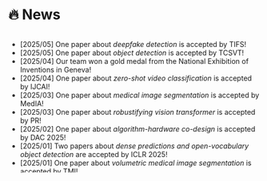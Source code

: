 # 🔥 News
<!-- - *2022.02*: &nbsp;🎉🎉 Lorem ipsum dolor sit amet, consectetur adipiscing elit. Vivamus ornare aliquet ipsum, ac tempus justo dapibus sit amet. 
- *2022.02*: &nbsp;🎉🎉 Lorem ipsum dolor sit amet, consectetur adipiscing elit. Vivamus ornare aliquet ipsum, ac tempus justo dapibus sit amet.  -->

<div class="news-div has-news-scrollbar" style="overflow-y: auto; max-height: 280px; height: auto;">
    <ul class="news-list">
        <!-- <li class="news-item">
            <span class="news-date">[2024/08]</span>
            <span class="news-content"></span>
        </li> -->
        <li class="news-item">
            <span class="news-date">[2025/05]</span>
            <span class="news-content">One paper about <span style="font-style: italic;">deepfake detection</span> is accepted by TIFS!</span>
        </li>
        <li class="news-item">
            <span class="news-date">[2025/05]</span>
            <span class="news-content">One paper about <span style="font-style: italic;">object detection</span> is accepted by TCSVT!</span>
        </li>
        <li class="news-item">
            <span class="news-date">[2025/04]</span>
            <span class="news-content">Our team won a gold medal from the National Exhibition of Inventions in Geneva!</span>
        </li>
        <li class="news-item">
            <span class="news-date">[2025/04]</span>
            <span class="news-content">One paper about <span style="font-style: italic;">zero-shot video classification</span> is accepted by IJCAI!</span>
        </li>
        <li class="news-item">
            <span class="news-date">[2025/03]</span>
            <span class="news-content">One paper about <span style="font-style: italic;">medical image segmentation</span> is accepted by MedIA!</span>
        </li>
        <li class="news-item">
            <span class="news-date">[2025/03]</span>
            <span class="news-content">One paper about <span style="font-style: italic;">robustifying vision transformer</span> is accepted by PR!</span>
        </li>
        <li class="news-item">
            <span class="news-date">[2025/02]</span>
            <span class="news-content">One paper about <span style="font-style: italic;">algorithm-hardware co-design</span> is accepted by DAC 2025!</span>
        </li>
        <li class="news-item">
            <span class="news-date">[2025/01]</span>
            <span class="news-content">Two papers about <span style="font-style: italic;">dense predictions and open-vocabulary object detection</span> are accepted by ICLR 2025!</span>
        </li>
        <li class="news-item">
            <span class="news-date">[2025/01]</span>
            <span class="news-content">One paper about <span style="font-style: italic;">volumetric medical image segmentation</span> is accepted by TMI!</span>
        </li>
        <li class="news-item">
            <span class="news-date">[2025/01]</span>
            <span class="news-content">One paper about <span style="font-style: italic;">task-driven image quality enhancement</span> is accepted by TPAMI!</span>
        </li>
        <li class="news-item">
            <span class="news-date">[2024/12]</span>
            <span class="news-content">One paper about <span style="font-style: italic;">medical image segmentation with visual state space models</span> is accepted by TMI!</span>
        </li>
        <li class="news-item">
            <span class="news-date">[2024/12]</span>
            <span class="news-content">One paper about <span style="font-style: italic;">semi-supervised medical image segmentation</span> is accepted by IVC!</span>
        </li>
        <li class="news-item">
            <span class="news-date">[2024/11]</span>
            <span class="news-content">One paper about <span style="font-style: italic;">salient object detection</span> is accepted by TPAMI!</span>
        </li>
        <li class="news-item">
            <span class="news-date">[2024/09]</span>
            <span class="news-content">We secured a funding grant to support research on healthcare LLMs!</span>
        </li>
        <li class="news-item">
            <span class="news-date">[2024/08]</span>
            <span class="news-content">One paper about <span style="font-style: italic;">partially-supervised multi-organ medical image segmentation</span> is accepted by MedIA!</span>
        </li>
        <li class="news-item">
            <span class="news-date">[2024/08]</span>
            <span class="news-content">One paper about <span style="font-style: italic;">image translation across modalities</span> is accepted by MedIA!</span>
        </li>
        <li class="news-item">
            <span class="news-date">[2024/06]</span>
            <span class="news-content">One paper about <span style="font-style: italic;">anomaly detection</span> is accepted by SCIS!</span>
        </li>
        <li class="news-item">
            <span class="news-date">[2024/06]</span>
            <span class="news-content">One paper about <span style="font-style: italic;">weakly-supervised image segmentation</span> is accepted by TCSVT!</span>
        </li>
        <li class="news-item">
            <span class="news-date">[2024/05]</span>
            <span class="news-content">One paper about <span style="font-style: italic;">medical image analysis on large language models</span> is accepted by MICCAI!</span>
        </li>
        <li class="news-item">
            <span class="news-date">[2024/03]</span>
            <span class="news-content">One paper about <span style="font-style: italic;">few-shot image classification</span> is accepted by TMM!</span>
        </li>
        <li class="news-item">
            <span class="news-date">[2024/02]</span>
            <span class="news-content">One paper about <span style="font-style: italic;">semantic scene completion</span> is accepted by CVPR!</span>
        </li>
        <li class="news-item">
            <span class="news-date">[2023/12]</span>
            <span class="news-content">One paper about <span style="font-style: italic;">dense image predictions</span> is accepted by IJCV!</span>
        </li>
        <li class="news-item">
            <span class="news-date">[2023/11]</span>
            <span class="news-content"> I will be joining the Department of ECE at HKUST as a Research Assistant Professor!</span>
        </li>
        <li class="news-item">
            <span class="news-date">[2023/11]</span>
            <span class="news-content">I completed my postdoctoral career in the Department of CSE at HKUST!</span>
        </li>
       <li class="news-item">
            <span class="news-date">[2023/10]</span>
            <span class="news-content">We secured a funding grant of 1 Million to support research on human pose analysis!</span>
        </li>
        <li class="news-item">
            <span class="news-date">[2023/07]</span>
            <span class="news-content">One paper about <span style="font-style: italic;">object detection</span> is accepted by TIP!</span>
        </li>
        <li class="news-item">
            <span class="news-date">[2023/06]</span>
            <span class="news-content">We secured a funding grant of 1+ Million to support research on knowledge distillation!</span>
        </li>
        <li class="news-item">
            <span class="news-date">[2023/04]</span>
            <span class="news-content">One paper about <span style="font-style: italic;">weakly-supervised image segmentation</span> is accepted by TNNLS!</span>
        </li>
        <li class="news-item">
            <span class="news-date">[2023/02]</span>
            <span class="news-content">One paper about <span style="font-style: italic;">medical image segmentation</span> is accepted by IPMI!</span>
        </li>
        <li class="news-item">
            <span class="news-date">[2022/07]</span>
            <span class="news-content">One paper about <span style="font-style: italic;">semantic image segmentation</span> is accepted by ACM MM!</span>
        </li>
        <li class="news-item">
            <span class="news-date">[2022/01]</span>
            <span class="news-content">I have arrived in Hong Kong and completed one week of home quarantine!</span>
        </li>
        <li class="news-item">
            <span class="news-date">[2022/01]</span>
            <span class="news-content">I will be joining the Department of CSE at HKUST as a postdoctoral fellow!</span>
        </li>
        <li class="news-item">
            <span class="news-date">[2021/12]</span>
            <span class="news-content">I finished my PhD thesis defense. Thanks my supervisor -- Prof. Jinhui Tang!</span>
        </li>
    </ul>
</div>
